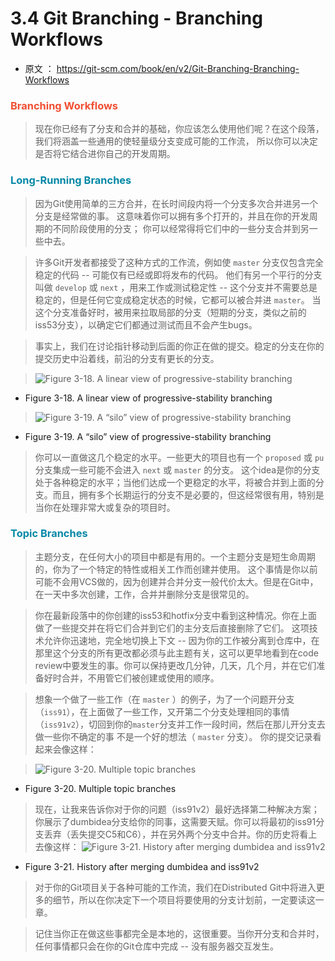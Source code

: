 3.4 Git Branching - Branching Workflows
======
* 原文 ： https://git-scm.com/book/en/v2/Git-Branching-Branching-Workflows

### <font color="#f14e32">Branching Workflows</font>
> 现在你已经有了分支和合并的基础，你应该怎么使用他们呢？在这个段落，我们将涵盖一些通用的使轻量级分支变成可能的工作流，
所以你可以决定是否将它结合进你自己的开发周期。

### <font color="#0388a6">Long-Running Branches</font>
> 因为Git使用简单的三方合并，在长时间段内将一个分支多次合并进另一个分支是经常做的事。
这意味着你可以拥有多个打开的，并且在你的开发周期的不同阶段使用的分支；
你可以经常得将它们中的一些分支合并到另一些中去。

> 许多Git开发者都接受了这种方式的工作流，例如使 <code>master</code> 分支仅包含完全稳定的代码 -- 可能仅有已经或即将发布的代码。
他们有另一个平行的分支叫做 <code>develop</code> 或 <code>next</code> ，用来工作或测试稳定性 -- 这个分支并不需要总是稳定的，但是任何它变成稳定状态的时候，它都可以被合并进 <code>master</code>。
当这个分支准备好时，被用来拉取局部的分支（短期的分支，类似之前的iss53分支），以确定它们都通过测试而且不会产生bugs。

> 事实上，我们在讨论指针移动到后面的你正在做的提交。稳定的分支在你的提交历史中沿着线，前沿的分支有更长的分支。

> ![Figure 3-18. A linear view of progressive-stability branching](https://git-scm.com/book/en/v2/book/03-git-branching/images/lr-branches-1.png)
+ Figure 3-18. A linear view of progressive-stability branching

> ![Figure 3-19. A “silo” view of progressive-stability branching](https://git-scm.com/book/en/v2/book/03-git-branching/images/lr-branches-2.png)
+ Figure 3-19. A “silo” view of progressive-stability branching

>你可以一直做这几个稳定的水平。一些更大的项目也有一个 <code>proposed</code> 或 <code>pu</code> 分支集成一些可能不会进入 <code>next</code> 或 <code>master</code> 的分支。
这个idea是你的分支处于各种稳定的水平；当他们达成一个更稳定的水平，将被合并到上面的分支。而且，拥有多个长期运行的分支不是必要的，但这经常很有用，特别是当你在处理非常大或复杂的项目时。

### <font color="#0388a6">Topic Branches</font>
> 主题分支，在任何大小的项目中都是有用的。一个主题分支是短生命周期的，你为了一个特定的特性或相关工作而创建并使用。
这个事情是你以前可能不会用VCS做的，因为创建并合并分支一般代价太大。但是在Git中，在一天中多次创建，工作，合并并删除分支是很常见的。

> 你在最新段落中的你创建的iss53和hotfix分支中看到这种情况。你在上面做了一些提交并在将它们合并到它们的主分支后直接删除了它们。
这项技术允许你迅速地，完全地切换上下文 -- 因为你的工作被分离到仓库中，在那里这个分支的所有更改都必须与此主题有关，这可以更早地看到在code review中要发生的事。你可以保持更改几分钟，几天，几个月，并在它们准备好时合并，不用管它们被创建或使用的顺序。

> 想象一个做了一些工作（在 <code>master</code> ）的例子，为了一个问题开分支（<code>iss91</code>），在上面做了一些工作，又开第二个分支处理相同的事情（<code>iss91v2</code>），切回到你的<code>master</code>分支并工作一段时间，然后在那儿开分支去做一些你不确定的事 不是一个好的想法（ <code>master</code> 分支）。
你的提交记录看起来会像这样：

> ![Figure 3-20. Multiple topic branches](https://git-scm.com/book/en/v2/book/03-git-branching/images/topic-branches-1.png)
+ Figure 3-20. Multiple topic branches

> 现在，让我来告诉你对于你的问题（iss91v2）最好选择第二种解决方案；你展示了dumbidea分支给你的同事，这需要天赋。你可以将最初的iss91分支丢弃（丢失提交C5和C6），并在另外两个分支中合并。你的历史将看上去像这样：
![Figure 3-21. History after merging dumbidea and iss91v2](https://git-scm.com/book/en/v2/book/03-git-branching/images/topic-branches-2.png)
+ Figure 3-21. History after merging dumbidea and iss91v2

> 对于你的Git项目关于各种可能的工作流，我们在Distributed Git中将进入更多的细节，所以在你决定下一个项目将要使用的分支计划前，一定要读这一章。

> 记住当你正在做这些事都完全是本地的，这很重要。当你开分支和合并时，任何事情都只会在你的Git仓库中完成 -- 没有服务器交互发生。
 <code></code>